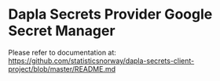 # Dapla Secrets Provider Google Secret Manager

Please refer to documentation at: https://github.com/statisticsnorway/dapla-secrets-client-project/blob/master/README.md

